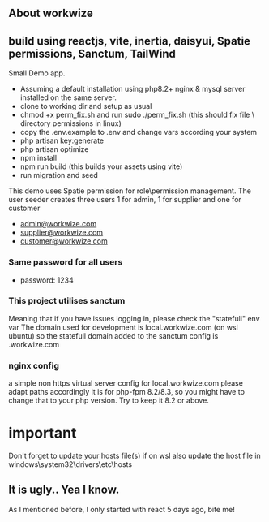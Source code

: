 ## About workwize

## build using reactjs, vite, inertia, daisyui, Spatie permissions, Sanctum, TailWind

Small Demo app.
- Assuming a default installation using php8.2+ nginx & mysql server installed on the same server.  
- clone to working dir and setup as usual
- chmod +x perm_fix.sh and run sudo ./perm_fix.sh
 (this should fix file \ directory permissions in linux)
- copy the .env.example to .env and change vars according your system
- php artisan key:generate
- php artisan optimize
- npm install
- npm run build (this builds your assets using vite)
- run migration and seed

This demo uses Spatie permission for role\permission management.
The user seeder creates three users 1 for admin, 1 for supplier and one for customer

- admin@workwize.com
- supplier@workwize.com
- customer@workwize.com

### Same password for all users
- password: 1234

### This project utilises sanctum
Meaning that if you have issues logging in, please check the "statefull" env var 
The domain used for development is local.workwize.com (on wsl ubuntu) so 
the statefull domain added to the sanctum config is .workwize.com

### nginx config
a simple non https virtual server config for local.workwize.com please adapt paths accordingly
it is for php-fpm 8.2/8.3, so you might have to change that to your php version. 
Try to keep it 8.2 or above.

# important
Don't forget to update your hosts file(s)
if on wsl also update the host file in windows\system32\drivers\etc\hosts

## It is ugly.. Yea I know.
As I mentioned before, I only started with react 5 days ago, bite me!
